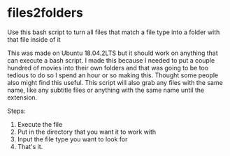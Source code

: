# files2folders
Use this bash script to turn all files that match a file type into a folder with that file inside of it

This was made on Ubuntu 18.04.2LTS but it should work on anything that can execute a bash script. I made this because I needed to put a couple hundred of movies into their own folders and that was going to be too tedious to do so I spend an hour or so making this. Thought some people also might find this useful. This script will also grab any files with the same name, like any subtitle files or anything with the same name until the extension.

Steps:
1. Execute the file
2. Put in the directory that you want it to work with
3. Input the file type you want to look for
4. That's it.

